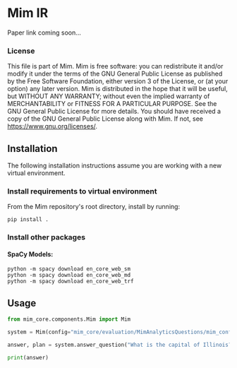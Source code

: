 # Mim IR
Paper link coming soon...

### License

This file is part of Mim.
Mim is free software: you can redistribute it and/or modify it under 
the terms of the GNU General Public License as published by the Free Software Foundation, 
either version 3 of the License, or (at your option) any later version.
Mim is distributed in the hope that it will be useful, but WITHOUT ANY WARRANTY; 
without even the implied warranty of MERCHANTABILITY or FITNESS FOR A PARTICULAR PURPOSE. 
See the GNU General Public License for more details.
You should have received a copy of the GNU General Public License along with Mim. 
If not, see <https://www.gnu.org/licenses/>.

## Installation

The following installation instructions assume you are working with a new virtual environment.

### Install requirements to virtual environment

From the Mim repository's root directory, install by running:
```commandline
pip install .
```

### Install other packages

#### SpaCy Models:
```commandline
python -m spacy download en_core_web_sm
python -m spacy download en_core_web_md
python -m spacy download en_core_web_trf
```

## Usage

```python
from mim_core.components.Mim import Mim

system = Mim(config="mim_core/evaluation/MimAnalyticsQuestions/mim_config.json")

answer, plan = system.answer_question("What is the capital of Illinois?")

print(answer)
```

